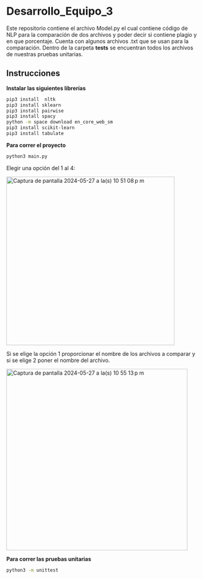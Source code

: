 # Desarrollo_Equipo_3

Este repositorio contiene el archivo Model.py el cual contiene código de NLP para la comparación de dos archivos y poder decir si contiene plagio y en que porcentaje. Cuenta con algunos archivos .txt que se usan para la comparación. Dentro de la carpeta **tests** se encuentran todos los archivos de nuestras pruebas unitarias. 

## Instrucciones
**Instalar las siguientes librerías**
```bash
pip3 install  nltk
pip3 install sklearn
pip3 install pairwise
pip3 install spacy
python -m space download en_core_web_sm
pip3 install scikit-learn
pip3 install tabulate
```

**Para correr el proyecto**
```bash
python3 main.py
```
Elegir una opción del 1 al 4:

<img width="441" alt="Captura de pantalla 2024-05-27 a la(s) 10 51 08 p m" src="https://github.com/JorgeBlancoA01745907/Desarrollo_Equipo_3/assets/69489228/5d6ec20f-f2ee-470e-b3a4-6f7ae6244ca7">

Si se elige la opción 1 proporcionar el nombre de los archivos a comparar y si se elige 2 poner el nombre del archivo.

<img width="475" alt="Captura de pantalla 2024-05-27 a la(s) 10 55 13 p m" src="https://github.com/JorgeBlancoA01745907/Desarrollo_Equipo_3/assets/69489228/a8f38333-dabe-4cb7-82a4-4f2d4db54c04">



**Para correr las pruebas unitarias**

```bash
python3 -m unittest   
```
